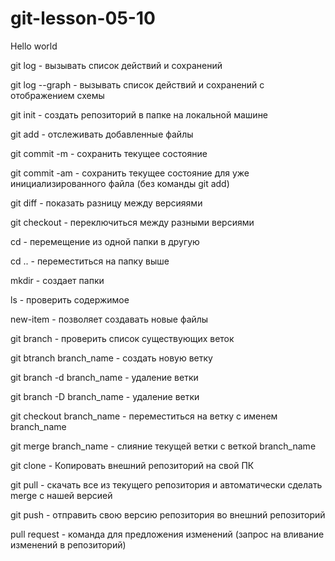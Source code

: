 # git-lesson-05-10

Hello world 

git log - вызывать список действий и сохранений

git log --graph - вызывать список действий и сохранений с отображением схемы 

git init - создать репозиторий в папке на локальной машине

git add - отслеживать добавленные файлы

git commit -m - сохранить текущее состояние

git commit -am - сохранить текущее состояние для уже инициализированного файла (без команды git add)

git diff - показать разницу между версияями

git checkout - переключиться между разными версиями

cd - перемещение из одной папки в другую

cd .. - переместиться на папку выше

mkdir - создает папки

ls - проверить содержимое

new-item - позволяет создавать новые файлы

git branch - проверить список существующих веток

git btranch branch_name - создать новую ветку

git branch -d branch_name - удаление ветки

git branch -D branch_name - удаление ветки 

git checkout branch_name - переместиться на ветку с именем branch_name

git merge branch_name - слияние текущей ветки с веткой branch_name

git clone - Копировать внешний репозиторий на свой ПК

git pull - скачать все из текущего репозитория и автоматически сделать merge с нашей версией

git push - отправить свою версию репозитория во внешний репозиторий

pull request - команда для предложения изменений (запрос на вливание изменений в репозиторий)